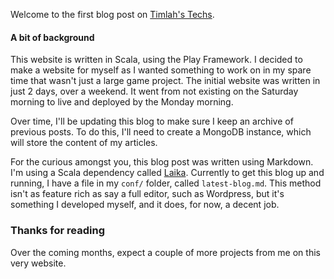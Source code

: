 Welcome to the first blog post on [Timlah's Techs](https://www.timlah.com).
  
#### A bit of background

This website is written in Scala, using the Play Framework. I decided to make a website for myself as I
wanted something to work on in my spare time that wasn't just a large game project. The initial website was written in
just 2 days, over a weekend. It went from not existing on the Saturday morning to live and deployed by the Monday morning.  
  
Over time, I'll be updating this blog to make sure I keep an archive of previous posts. To do this, I'll need to create
a MongoDB instance, which will store the content of my articles.
  
For the curious amongst you, this blog post was written using Markdown. I'm using a Scala dependency called [Laika](https://planet42.github.io/Laika/downloads/laika-0.18-sbt.pdf). 
Currently to get this blog up and running, I have a file in my `conf/` folder, called `latest-blog.md`. This method isn't as 
feature rich as say a full editor, such as Wordpress, but it's something I developed myself, and it does, for now, a decent
job.
  
### Thanks for reading

Over the coming months, expect a couple of more projects from me on this very website.